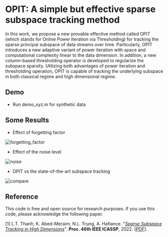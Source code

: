 # OPIT: A simple but effective sparse subspace tracking method


In this work, we propose a new provable effective method called OPIT (which stands for Online Power Iteration via Thresholding)
for tracking the sparse principal subspace of data streams over time. Particularly, OPIT introduces a new adaptive variant of
power iteration with space and computational complexity linear to the data dimension. In addition, a new column-based thresholding operator is developed to regularize the subspace sparsity. Utilizing both advantages of power iteration and thresholding operation, OPIT is capable of tracking the underlying subspace
in both classical regime and high dimensional regime.  


## Demo
+ Run demo_xyz.m for synthetic data

## Some Results

+ Effect of forgetting factor 

![forgetting_factor](https://user-images.githubusercontent.com/26319211/203632710-fbb526f8-f29f-419f-8f32-a8657d785e90.jpg)


+ Effect of the noise level

![noise](https://user-images.githubusercontent.com/26319211/203632720-bbabf113-57c3-4c91-98cc-bcab35f5706b.jpg)


+ OPIT vs the state-of-the-art subspace tracking

![compare](https://user-images.githubusercontent.com/26319211/203632404-5a36787d-54fb-42ea-9ceb-57250eab1102.jpg)


## Reference

This code is free and open source for research purposes. If you use this code, please acknowledge the following paper.

[1] L.T. Thanh, K. Abed-Meraim, N.L. Trung, A. Hafiance. "[*Sparse Subspace Tracking in High Dimensions*](https://ieeexplore.ieee.org/document/9746546)". **Proc. 46th IEEE ICASSP**, 2022. [[PDF](https://thanhtbt.github.io/files/2022_ICASSP%20-%20Sparse%20Subspace%20Tracking%20in%20High%20Dimensions.pdf)].
